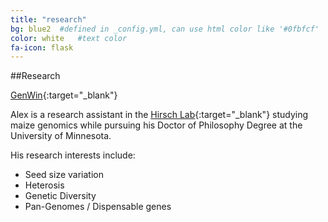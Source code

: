 ```yaml
---
title: "research"
bg: blue2  #defined in _config.yml, can use html color like '#0fbfcf'
color: white   #text color
fa-icon: flask
---
```


##Research  

[GenWin](http://cran.r-project.org/web/packages/GenWin/index.html){:target="_blank"}

Alex is a research assistant in the [Hirsch Lab](http://hirschlab.cfans.umn.edu/){:target="_blank"} studying maize genomics while pursuing his Doctor of Philosophy Degree at the University of Minnesota.  

His research interests include:  

* Seed size variation  
* Heterosis  
* Genetic Diversity  
* Pan-Genomes / Dispensable genes  
